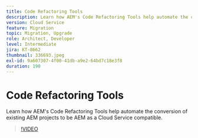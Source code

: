 ```yaml
---
title: Code Refactoring Tools
description: Learn how AEM's Code Refactoring Tools help automate the conversion of existing AEM projects to be AEM as a Cloud Service compatible.
version: Cloud Service
feature: Migration
topic: Migration, Upgrade
role: Architect, Developer
level: Intermediate
jira: KT-8662
thumbnail: 336693.jpeg
exl-id: 9a607307-4f00-41db-a9e2-64bd7c18e3f8
duration: 190
---
```

# Code Refactoring Tools

Learn how AEM's Code Refactoring Tools help automate the conversion of existing AEM projects to be AEM as a Cloud Service compatible.

>[!VIDEO](https://video.tv.adobe.com/v/336693?quality=12&learn=on)
